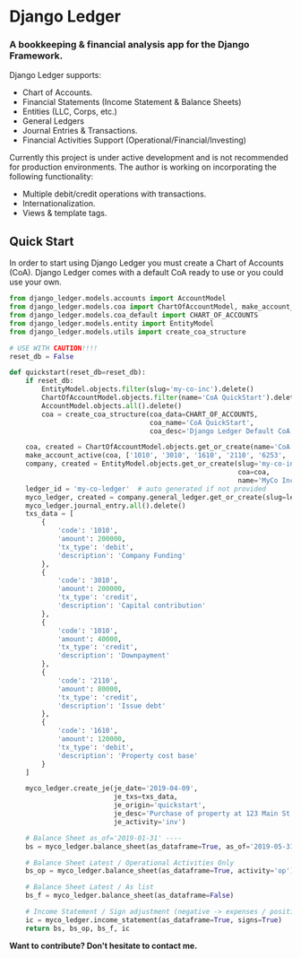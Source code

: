 # Django Ledger

### A bookkeeping & financial analysis app for the Django Framework.

Django Ledger supports:

- Chart of Accounts.
- Financial Statements (Income Statement & Balance Sheets)
- Entities (LLC, Corps, etc.)
- General Ledgers
- Journal Entries & Transactions.
- Financial Activities Support (Operational/Financial/Investing)

Currently this project is under active development and is not recommended for production environments.
The author is working on incorporating the following functionality:

- Multiple debit/credit operations with transactions.
- Internationalization.
- Views & template tags.

## Quick Start

In order to start using Django Ledger you must create a Chart of Accounts (CoA).
Django Ledger comes with a default CoA ready to use or you could use your own.

```python
from django_ledger.models.accounts import AccountModel
from django_ledger.models.coa import ChartOfAccountModel, make_account_active, get_acc_idx
from django_ledger.models.coa_default import CHART_OF_ACCOUNTS
from django_ledger.models.entity import EntityModel
from django_ledger.models.utils import create_coa_structure

# USE WITH CAUTION!!!!
reset_db = False

def quickstart(reset_db=reset_db):
    if reset_db:
        EntityModel.objects.filter(slug='my-co-inc').delete()
        ChartOfAccountModel.objects.filter(name='CoA QuickStart').delete()
        AccountModel.objects.all().delete()
        coa = create_coa_structure(coa_data=CHART_OF_ACCOUNTS,
                                   coa_name='CoA QuickStart',
                                   coa_desc='Django Ledger Default CoA')

    coa, created = ChartOfAccountModel.objects.get_or_create(name='CoA QuickStart')
    make_account_active(coa, ['1010', '3010', '1610', '2110', '6253', '6290', '4020'])
    company, created = EntityModel.objects.get_or_create(slug='my-co-inc',
                                                         coa=coa,
                                                         name='MyCo Inc')
    ledger_id = 'my-co-ledger'  # auto generated if not provided
    myco_ledger, created = company.general_ledger.get_or_create(slug=ledger_id, name='My Debug Ledger')
    myco_ledger.journal_entry.all().delete()
    txs_data = [
        {
            'code': '1010',
            'amount': 200000,
            'tx_type': 'debit',
            'description': 'Company Funding'
        },
        {
            'code': '3010',
            'amount': 200000,
            'tx_type': 'credit',
            'description': 'Capital contribution'
        },
        {
            'code': '1010',
            'amount': 40000,
            'tx_type': 'credit',
            'description': 'Downpayment'
        },
        {
            'code': '2110',
            'amount': 80000,
            'tx_type': 'credit',
            'description': 'Issue debt'
        },
        {
            'code': '1610',
            'amount': 120000,
            'tx_type': 'debit',
            'description': 'Property cost base'
        }
    ]

    myco_ledger.create_je(je_date='2019-04-09',
                          je_txs=txs_data,
                          je_origin='quickstart',
                          je_desc='Purchase of property at 123 Main St',
                          je_activity='inv')

    # Balance Sheet as_of='2019-01-31' ----
    bs = myco_ledger.balance_sheet(as_dataframe=True, as_of='2019-05-31')

    # Balance Sheet Latest / Operational Activities Only
    bs_op = myco_ledger.balance_sheet(as_dataframe=True, activity='op')

    # Balance Sheet Latest / As list
    bs_f = myco_ledger.balance_sheet(as_dataframe=False)

    # Income Statement / Sign adjustment (negative -> expenses / positive -> income)
    ic = myco_ledger.income_statement(as_dataframe=True, signs=True)
    return bs, bs_op, bs_f, ic
```


__Want to contribute? Don't hesitate to contact me.__